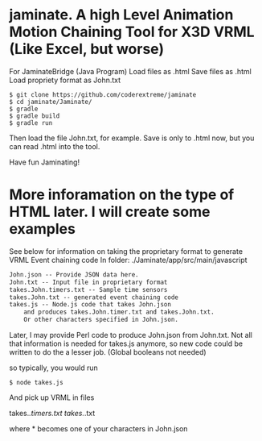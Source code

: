 # jaminate.  A high Level Animation Motion Chaining Tool for X3D VRML (Like Excel, but worse)

For JaminateBridge (Java Program)
Load files as .html
Save files as .html
Load propriety format as John.txt

```
$ git clone https://github.com/coderextreme/jaminate
$ cd jaminate/Jaminate/
$ gradle
$ gradle build
$ gradle run
```

Then load the file John.txt, for example.  Save is only to .html now, but you can read .html into the tool.

Have fun Jaminating!

More inforamation on the type of HTML later.  I will create some examples
=======================================================================================
See below for information on taking the proprietary format to generate VRML Event chaining code
In folder: ./Jaminate/app/src/main/javascript

```txt
John.json -- Provide JSON data here.
John.txt -- Input file in proprietary format
takes.John.timers.txt -- Sample time sensors
takes.John.txt -- generated event chaining code
takes.js -- Node.js code that takes John.json 
    and produces takes.John.timer.txt and takes.John.txt.
    Or other characters specified in John.json.
```

Later, I may provide Perl code to produce John.json from John.txt. Not all that information is needed for takes.js anymore, so new code could be written to do the a lesser job. (Global booleans not needed)

so typically, you would run

```
$ node takes.js
```
And pick up VRML in files

takes.*.timers.txt
takes.*.txt

where * becomes one of your characters in John.json
